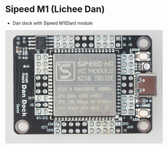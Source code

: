 Sipeed M1 (Lichee Dan)
===============


* Dan dock with Sipeed M1(Dan) module

![Dan dock](../../assets/Dan_Dock.png)

